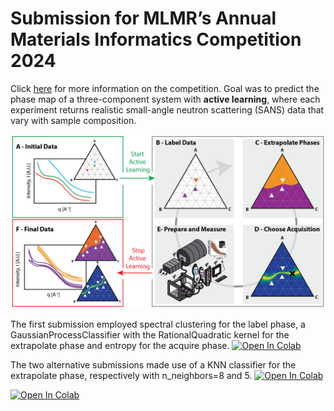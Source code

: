 # Submission for MLMR’s Annual Materials Informatics Competition 2024
Click [here](https://github.com/martintb/active_learning_tutorial) for more information on the competition. Goal was to predict the phase map of a three-component system with **active learning**, where each experiment returns   realistic small-angle neutron scattering (SANS) data that vary with sample composition. 

<img src="assets/Phase_Map_Active_Learning.png" alt="Overview" width="800"/>


The first submission employed spectral clustering for the label phase, a GaussianProcessClassifier with the RationalQuadratic kernel for the extrapolate phase and entropy for the acquire phase. 
<a target="_blank" href="https://colab.research.google.com/github/DieterPlessers/materials_informatics_competition/blob/main/notebooks/Challenges_Submission_DP_1.ipynb"><img src="https://colab.research.google.com/assets/colab-badge.svg" alt="Open In Colab"/></a>

The two alternative submissions made use of a KNN classifier for the extrapolate phase, respectively with n_neighbors=8 and 5.
<a target="_blank" href="https://colab.research.google.com/github/DieterPlessers/materials_informatics_competition/blob/main/notebooks/Challenges_Submission_DP_2.ipynb"><img src="https://colab.research.google.com/assets/colab-badge.svg" alt="Open In Colab"/></a>

<a target="_blank" href="https://colab.research.google.com/github/DieterPlessers/materials_informatics_competition/blob/main/notebooks/Challenges_Submission_DP_3.ipynb"><img src="https://colab.research.google.com/assets/colab-badge.svg" alt="Open In Colab"/></a>
